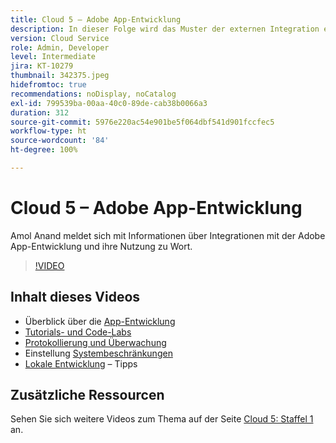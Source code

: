 ```yaml
---
title: Cloud 5 – Adobe App-Entwicklung
description: In dieser Folge wird das Muster der externen Integration erläutert, das die Adobe App-Entwicklung verwendet.
version: Cloud Service
role: Admin, Developer
level: Intermediate
jira: KT-10279
thumbnail: 342375.jpeg
hidefromtoc: true
recommendations: noDisplay, noCatalog
exl-id: 799539ba-00aa-40c0-89de-cab38b0066a3
duration: 312
source-git-commit: 5976e220ac54e901be5f064dbf541d901fccfec5
workflow-type: ht
source-wordcount: '84'
ht-degree: 100%

---
```


# Cloud 5 – Adobe App-Entwicklung

Amol Anand meldet sich mit Informationen über Integrationen mit der Adobe App-Entwicklung und ihre Nutzung zu Wort.

>[!VIDEO](https://video.tv.adobe.com/v/342375?quality=12&learn=on)

## Inhalt dieses Videos

+ Überblick über die [App-Entwicklung](https://developer.adobe.com/app-builder/docs/overview/)
+ [Tutorials- und Code-Labs](https://developer.adobe.com/app-builder/docs/resources/)
+ [Protokollierung und Überwachung](https://adobedocs.github.io/adobeio-runtime/guides/logging_monitoring.html#retrieving-activations-for-blocking-successful-calls)
+ Einstellung [Systembeschränkungen](https://adobedocs.github.io/adobeio-runtime/guides/system_settings.html)
+ [Lokale Entwicklung](https://developer.adobe.com/app-builder/docs/resources/debugging/) – Tipps

## Zusätzliche Ressourcen

Sehen Sie sich weitere Videos zum Thema auf der Seite [Cloud 5: Staffel 1](cloud5-season-1.md) an.
